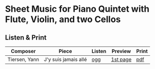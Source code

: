 # Sheet Music for Piano Quintet with Flute, Violin, and two Cellos

## Listen & Print

Composer | Piece | Listen | Preview | Print
-------- | ----- | ------ | ------- | -----
Tiersen, Yann | J'y suis jamais allé | [ogg](http://cellist.bplaced.net/ogg/Tiersen,%20Yann/tiersen_j_y_suis_jamais_all%c3%a9.ogg) | [1st page](https://raw.githubusercontent.com/cellist/Lilypond-Sheet-Music/master/Fl%2C%20Vl%2C%20Vlc%2C%20Vlc%2C%20Kl/Tiersen%2C%20Yann/J'y%20suis%20jamais%20all%C3%A9/preview.png) | [pdf](https://github.com/cellist/Lilypond-Sheet-Music/raw/master/Fl%2C%20Vl%2C%20Vlc%2C%20Vlc%2C%20Kl/Tiersen%2C%20Yann/J'y%20suis%20jamais%20all%C3%A9/tiersen_j_y_suis_jamais_all%C3%A9.pdf)
